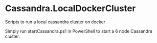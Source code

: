 # Cassandra.LocalDockerCluster
Scripts to run a local cassandra cluster on docker

Simply run startCassandra.ps1 in PowerShell to start a 6 node Cassandra cluster.
